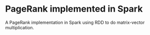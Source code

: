 # PageRank implemented in Spark
A PageRank implementation in Spark using RDD to do matrix-vector multiplication.
